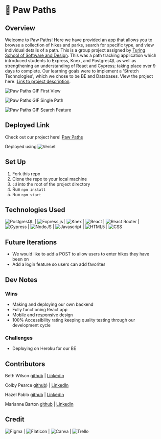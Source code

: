 # 🐾 Paw Paths

## Overview
Welcome to Paw Paths! Here we have provided an app that allows you to browse a collection of hikes and parks, search for specific type, and view individual details of a path. This is a group project assigned by [Turing School of Software and Design](https://frontend.turing.edu/). This was a path tracking application which introduced students to Express, Knex, and PostgresQL as well as strengthening an understanding of React and Cypress; taking place over 9 days to complete. Our learning goals were to implement a 'Stretch Technologies', which we chose to be BE and Databases. View the project here: [Link to project description](https://frontend.turing.edu/projects/module-3/stretch.html).

![Paw Paths GIF First View](https://user-images.githubusercontent.com/101376200/200139543-552e00a4-b599-4f2b-b87c-6d8e8c7e6069.gif)


![Paw Paths GIF Single Path](https://user-images.githubusercontent.com/101376200/200139547-931b17c5-e459-4cb2-b3f4-b577a1f6e062.gif)


![Paw Paths GIF Search Feature](https://user-images.githubusercontent.com/101376200/200139577-f321b988-9929-4611-8122-7f82bc30492e.gif)

## Deployed Link
Check out our project here!
[Paw Paths](https://sour-apples.vercel.app/)

Deployed using ![Vercel](https://img.shields.io/badge/vercel-%23000000.svg?style=for-the-badge&logo=vercel&logoColor=white)

## Set Up
1. Fork this repo
2. Clone the repo to your local machine
3. `cd` into the root of the project directory
4. Run `npm install`
5. Run `npm start`

## Technologies Used
![PostgresQL](https://img.shields.io/badge/PostgreSQL-316192?style=for-the-badge&logo=postgresql&logoColor=white) |
![Express.js](https://img.shields.io/badge/express.js-%23404d59.svg?style=for-the-badge&logo=express&logoColor=%2361DAFB) |
![Knex](https://img.shields.io/badge/-knex.js-orange) |
![React](https://img.shields.io/badge/react-%2320232a.svg?style=for-the-badge&logo=react&logoColor=%2361DAFB) |
![React Router](https://img.shields.io/badge/React_Router-CA4245?style=for-the-badge&logo=react-router&logoColor=white) |
![Cypress](https://img.shields.io/badge/-cypress-%23E5E5E5?style=for-the-badge&logo=cypress&logoColor=058a5e) |
![NodeJS](https://img.shields.io/badge/node.js-6DA55F?style=for-the-badge&logo=node.js&logoColor=white) |
![Javascript](https://img.shields.io/badge/JavaScript-323330?style=for-the-badge&logo=javascript&logoColor=F7DF1E) |
![HTML5](https://img.shields.io/badge/HTML5-E34F26?style=for-the-badge&logo=html5&logoColor=white) |
![CSS](https://img.shields.io/badge/CSS3-1572B6?style=for-the-badge&logo=css3&logoColor=white) 

## Future Iterations
- We would like to add a POST to allow users to enter hikes they have been on
- Add a login feature so users can add favorites

## Dev Notes
### Wins
- Making and deploying our own backend
- Fully functioning React app
- Mobile and responsive design
- 100% Accessibility rating keeping quality testing through our development cycle

### Challenges
- Deploying on Heroku for our BE

## Contributors
Beth Wilson [github](https://github.com/BethWProjects) | [LinkedIn](https://www.linkedin.com/in/beth-wilson-92594284/)

Colby Pearce [github](https://github.com/Crpearce/)) | [LinkedIn](https://www.linkedin.com/in/colby-pearce1/)

Hazel Pablo [github](https://github.com/Hpablo08) | [LinkedIn](https://www.linkedin.com/in/hazel-pablo-704779245/)

Marianne Barton [github](https://github.com/mhbarton) | [LinkedIn](https://www.linkedin.com/in/marianne-barton-1307/)

## Credit
![Figma](https://img.shields.io/badge/Figma-F24E1E?style=for-the-badge&logo=figma&logoColor=white) |
![Flaticon](https://img.shields.io/badge/FlatIcon-100000?style=for-the-badge&logo=&logoColor=3EDD44&labelColor=black&color=black) |
![Canva](https://img.shields.io/badge/Canva-%2300C4CC.svg?style=for-the-badge&logo=Canva&logoColor=white) |
![Trello](https://img.shields.io/badge/Trello-0052CC?style=for-the-badge&logo=trello&logoColor=white)

